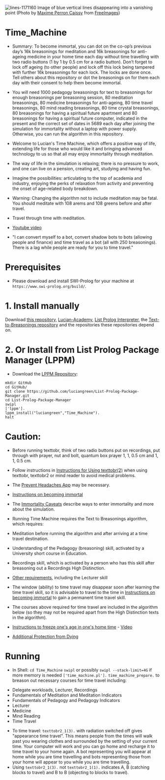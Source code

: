 ![lines-1171160](https://user-images.githubusercontent.com/15845542/124043330-28198f00-da4e-11eb-8703-37e03cda6b73.jpg)
Image of blue vertical lines disappearing into a vanishing point (Photo by <a href="https://freeimages.com/photographer/shadowkill-45148">Maxime Perron Caissy</a> from <a href="https://freeimages.com">FreeImages</a>)

# Time_Machine

* Summary: To become immortal, you can dot on the co-op’s previous day’s 16k breasonings for meditation and 16k breasonings for anti-ageing medicine in your home time each day without time travelling with two radio buttons (1 by 1 by 0.5 cm for a radio button). Don’t forget to lock off ageing (to other people) and lock off this lock being tampered with further 16k breasonings for each lock. The locks are done once. Tell others about this repository or dot the breasonings on for them each day with their consent to help them become immortal.

* You will need 1000 pedagogy breasonings for text to breasonings for enough breasonings per breasoning session, 80 meditation breasonings, 80 medicine breasonings for anti-ageing, 80 time travel breasonings, 80 mind reading breasonings, 80 time crystal breasonings, 80 breasonings for having a spiritual future apartment and 80 breasonings for having a spiritual future computer, indicated in the present and the correct set of dates in 5689 each day after joining the simulation for immortality without a laptop with power supply. Otherwise, you can run the algorithm in this repository.
* Welcome to Lucian's Time Machine, which offers a positive way of life, extending life for those who would like it and bringing advanced technology to us so that all may enjoy immortality through meditation.
* The way of life in the simulation is relaxing; there is no pressure to work, and one can live on a pension, creating art, studying and having fun.
* Imagine the possibilities: articulating to the top of academia and industry, enjoying the perks of relaxation from activity and preventing the onset of age-related body breakdown.  

* Warning: Changing the algorithm not to include meditation may be fatal.  You should meditate with 108 arems and 108 greens before and after travel.
* Travel through time with meditation.
* <a href="https://www.youtube.com/watch?v=YojBn1UcFKo&t=14s">Youtube video</a>
* "I can convert myself to a bot, convert shadow bots to bots (allowing people and finance) and time travel as a bot (all with 250 breasonings).  There is a lag while people are ready for you to time travel."

# Prerequisites

* Please download and install SWI-Prolog for your machine at `https://www.swi-prolog.org/build/`.

# 1. Install manually

Download <a href="http://github.com/luciangreen/Time_Machine/">this repository</a>, <a href="http://github.com/luciangreen/Lucian-Academy/">Lucian-Academy</a>, <a href="http://github.com/luciangreen/listprologinterpreter/">List Prolog Interpreter</a>,  the <a href="https://github.com/luciangreen/Text-to-Breasonings">Text-to-Breasonings repository</a> and the repositories these repositories depend on.

# 2. Or Install from List Prolog Package Manager (LPPM)

* Download the <a href="https://github.com/luciangreen/List-Prolog-Package-Manager">LPPM Repository</a>:

```
mkdir GitHub
cd GitHub/
git clone https://github.com/luciangreen/List-Prolog-Package-Manager.git
cd List-Prolog-Package-Manager
swipl
['lppm'].
lppm_install("luciangreen","Time_Machine").
halt
```

# Caution:

* Before running texttobr, think of two radio buttons put on recordings, put through with prayer, nut and bolt, quantum box prayer 1, 1, 0.5 cm and 1, 1, 0.5 cm.

* Follow instructions in <a href="https://github.com/luciangreen/Text-to-Breasonings/blob/master/Instructions_for_Using_texttobr(2).pl.txt">Instructions for Using texttobr(2)</a> when using texttobr, texttobr2 or mind reader to avoid medical problems.

* The <a href="Prevent-Headaches.md">Prevent Headaches App</a> may be necessary.

* <a href="Immortality.md">Instructions on becoming immortal</a>

* The <a href="Caveats.md">Immortality Caveats</a> describe ways to enter immortality and more about the simulation.

* Running Time Machine requires the Text to Breasonings algorithm, which requires:
- Meditation before running the algorithm and after arriving at a time travel destination.
- Understanding of the Pedagogy (breasoning) skill, activated by a University short course in Education.
- Recordings skill, which is activated by a person who has this skill after breasoning out a Recordings High Distinction.
- <a href="https://github.com/luciangreen/Text-to-Breasonings/blob/master/Instructions_for_Using_texttobr(2).pl.txt">Other requirements</a>, including the Lecturer skill
- The window (ability) to time travel may disappear soon after learning the time travel skill, so it is advisable to travel to the time in <a href="Immortality.md">Instructions on becoming immortal</a> to gain a permanent time travel skill.
- The courses above required for time travel are included in the algorithm below (so they may not be required apart from the High Distinction texts in the algorithm).

- <a href="https://github.com/luciangreen/Time_Machine/blob/main/Instructions%20to%20freeze%20age.txt">Instructions to freeze one's age in one's home time</a> - <a href="https://m.youtube.com/watch?v=RbGh5wB1rfo&pp=ygUZTHVjaWFuIGFjYWRlbXkgZnJlZXplIGFnZQ%3D%3D">Video</a>

- <a href="https://github.com/luciangreen/Time_Machine/blob/main/Protection.md">Additional Protection from Dying</a>

# Running

* In Shell:
`cd Time_Machine`
`swipl` or possibly `swipl --stack-limit=4G` if more memory is needed
`['time_machine.pl'].`
`time_machine_prepare.` to breason out necessary courses for time travel including:
- Delegate workloads, Lecturer, Recordings
- Fundamentals of Meditation and Meditation Indicators
- Fundamentals of Pedagogy and Pedagogy Indicators
- Lecturer
- Medicine
- Mind Reading
- Time Travel

* To time travel: `texttobr2_1(3).` with radiation switched off gives "appearance time travel".  This means people from the times will walk past you wearing clothes and surrounded by the setting of your current time.  Your computer will work and you can go home and recharge it to time travel to your home again.  A bot representing you will appear at home while you are time travelling and bots representing those from your home will appear to you while you are time travelling.
* Using `texttobr2_1(3).` not `texttobr2_1(1).` indicates A, B (catching blocks to travel) and B to B (objecting to blocks to travel).
